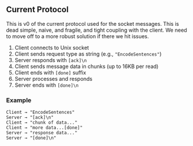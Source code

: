 ## Current Protocol

This is v0 of the current protocol used for the socket messages.
This is dead simple, naive, and fragile, and tight coupling with the client.
We need to move off to a more robust solution if there we hit issues.

1. Client connects to Unix socket
2. Client sends request type as string (e.g., `"EncodeSentences"`)
3. Server responds with `[ack]\n`
4. Client sends message data in chunks (up to 16KB per read)
5. Client ends with `[done]` suffix
6. Server processes and responds
7. Server ends with `[done]\n`

### Example

```
Client → "EncodeSentences"
Server → "[ack]\n"
Client → "chunk of data..."
Client → "more data...[done]"
Server → "response data..."
Server → "[done]\n"
```
